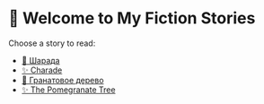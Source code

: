 # 📖 Welcome to My Fiction Stories

Choose a story to read:

- [🌟 Шарада](First_story.md)
- [✨ Charade](second_story.md)
- [🌟 Гранатовое дерево](First_story.md)
- [✨ The Pomegranate Tree](second_story.md)


